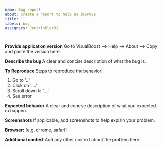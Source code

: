 ```yaml
---
name: Bug report
about: Create a report to help us improve
title: ''
labels: bug
assignees: JensWinkler91

---
```


**Provide application version**
Go to VisualBoost --> Help --> About --> Copy and paste the version here.

**Describe the bug**
A clear and concise description of what the bug is.

**To Reproduce**
Steps to reproduce the behavior:
1. Go to '...'
2. Click on '....'
3. Scroll down to '....'
4. See error

**Expected behavior**
A clear and concise description of what you expected to happen.

**Screenshots**
If applicable, add screenshots to help explain your problem.

**Browser:**
[e.g. chrome, safari]

**Additional context**
Add any other context about the problem here.
